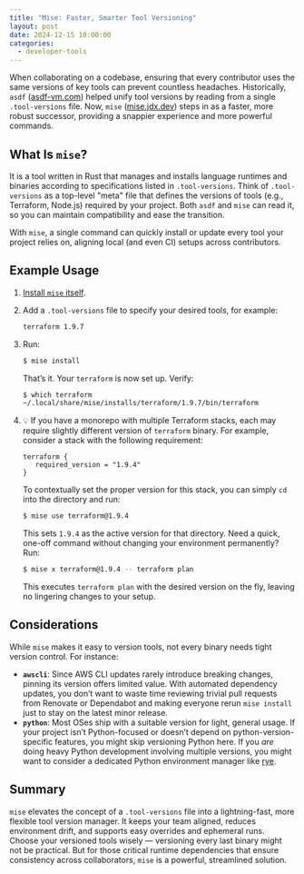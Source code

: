 ```yaml
---
title: "Mise: Faster, Smarter Tool Versioning"
layout: post
date: 2024-12-15 10:00:00
categories:
  - developer-tools
---
```


When collaborating on a codebase, ensuring that every contributor uses the same
versions of key tools can prevent countless headaches. Historically, `asdf`
([asdf-vm.com](https://asdf-vm.com)) helped unify tool versions by reading from
a single `.tool-versions` file. Now, `mise`
([mise.jdx.dev](https://mise.jdx.dev)) steps in as a faster, more robust
successor, providing a snappier experience and more powerful commands.

## What Is `mise`?

It is a tool written in Rust that manages and installs language runtimes and
binaries according to specifications listed in `.tool-versions`. Think of
`.tool-versions` as a top-level "meta" file that defines the versions of tools
(e.g., Terraform, Node.js) required by your project. Both `asdf` and `mise` can
read it, so you can maintain compatibility and ease the transition.

With `mise`, a single command can quickly install or update every tool your
project relies on, aligning local (and even CI) setups across contributors.

## Example Usage

1. [Install `mise` itself](https://mise.jdx.dev/installing-mise.html).

2. Add a `.tool-versions` file to specify your desired tools, for example:

   ```bash
   terraform 1.9.7
   ```

3. Run:

   ```bash
   $ mise install
   ```

   That’s it. Your `terraform` is now set up. Verify:

   ```bash
   $ which terraform
   ~/.local/share/mise/installs/terraform/1.9.7/bin/terraform
   ```

4. 💡 If you have a monorepo with multiple Terraform stacks, each may require
   slightly different version of `terraform` binary. For example, consider a
   stack with the following requirement:

   ```hcl
   terraform {
      required_version = "1.9.4"
   }
   ```

   To contextually set the proper version for this stack, you can simply `cd`
   into the directory and run:

   ```bash
   $ mise use terraform@1.9.4
   ```

   This sets `1.9.4` as the active version for that directory. Need a
   quick, one-off command without changing your environment permanently? Run:

   ```bash
   $ mise x terraform@1.9.4 -- terraform plan
   ```

   This executes `terraform plan` with the desired version on the fly, leaving
   no lingering changes to your setup.

## Considerations

While `mise` makes it easy to version tools, not every binary needs tight
version control. For instance:

- **`awscli`**: Since AWS CLI updates rarely introduce breaking changes,
  pinning its version offers limited value. With automated dependency updates,
  you don’t want to waste time reviewing trivial pull requests from Renovate or
  Dependabot and making everyone rerun `mise install` just to stay on the latest
  minor release.
- **`python`**: Most OSes ship with a suitable version for light, general
  usage. If your project isn’t Python-focused or doesn’t depend on
  python-version-specific features, you might skip versioning Python here. If you
  _are_ doing heavy Python development involving multiple versions, you might
  want to consider a dedicated Python environment manager like
  [rye](https://github.com/astral-sh/rye).

## Summary

`mise` elevates the concept of a `.tool-versions` file into a lightning-fast,
more flexible tool version manager. It keeps your team aligned, reduces
environment drift, and supports easy overrides and ephemeral runs. Choose your
versioned tools wisely — versioning every last binary might not be practical.
But for those critical runtime dependencies that ensure consistency across
collaborators, `mise` is a powerful, streamlined solution.
